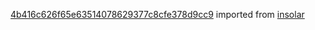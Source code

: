 [4b416c626f65e63514078629377c8cfe378d9cc9](https://github.com/insolar/insolar/commit/4b416c626f65e63514078629377c8cfe378d9cc9) imported from [insolar](https://github.com/insolar/insolar)
